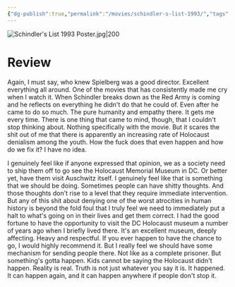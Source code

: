 ```yaml
---
{"dg-publish":true,"permalink":"/movies/schindler-s-list-1993/","tags":["movies"],"created":"2024-06-18","updated":"2024-12-08"}
---
```



![Schindler's List 1993 Poster.jpg|200](/img/user/_sys/Attachments/Schindler's%20List%201993%20Poster.jpg)

# Review

Again, I must say, who knew Spielberg was a good director. Excellent everything all around. One of the movies that has consistently made me cry when I watch it. When Schindler breaks down as the Red Army is coming and he reflects on everything he didn't do that he could of. Even after he came to do so much. The pure humanity and empathy there. It gets me every time. There is one thing that came to mind, though, that I couldn't stop thinking about. Nothing specifically with the movie. But it scares the shit out of me that there is apparently an increasing rate of Holocaust denialism among the youth. How the fuck does that even happen and how do we fix it? I have no idea.

I genuinely feel like if anyone expressed that opinion, we as a society need to ship them off to go see the Holocaust Memorial Museum in DC. Or better yet, have them visit Auschwitz itself. I genuinely feel like that is something that we should be doing. Sometimes people can have shitty thoughts. And those thoughts don't rise to a level that they require immediate intervention. But any of this shit about denying one of the worst atrocities in human history is beyond the fold foul that I truly feel we need to immediately put a halt to what's going on in their lives and get them correct. I had the good fortune to have the opportunity to visit the DC Holocaust museum a number of years ago when I briefly lived there. It's an excellent museum, deeply affecting. Heavy and respectful. If you ever happen to have the chance to go, I would highly recommend it. But I really feel we should have some mechanism for sending people there. Not like as a complete prisoner. But something's gotta happen. Kids cannot be saying the Holocaust didn't happen. Reality is real. Truth is not just whatever you say it is. It happened. It can happen again, and it can happen anywhere if people don't stop it.
